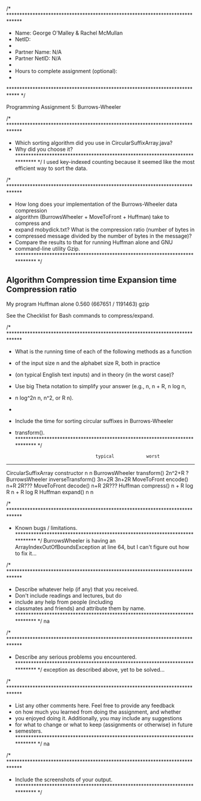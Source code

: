 /* *****************************************************************************
 *  Name:      George O'Malley & Rachel McMullan
 *  NetID:    
 *
 *  Partner Name:     N/A
 *  Partner NetID:    N/A
 *
 *  Hours to complete assignment (optional):
 *
 **************************************************************************** */

Programming Assignment 5: Burrows-Wheeler

/* *****************************************************************************
 *  Which sorting algorithm did you use in CircularSuffixArray.java?
 *  Why did you choose it?
 **************************************************************************** */
I used key-indexed counting because it seemed like the most efficient way to sort the data.

/* *****************************************************************************
 *  How long does your implementation of the Burrows-Wheeler data compression
 *  algorithm (BurrowsWheeler + MoveToFront + Huffman) take to compress and
 *  expand mobydick.txt? What is the compression ratio (number of bytes in
 *  compressed message divided by the number of bytes in the message)?
 *  Compare the results to that for running Huffman alone and GNU 
 *  command-line utility Gzip.
 **************************************************************************** */

Algorithm       Compression time    Expansion time           Compression ratio
------------------------------------------------------------------------------
My program
Huffman alone                                         0.560 (667651 / 1191463)
gzip                            

See the Checklist for Bash commands to compress/expand.



/* *****************************************************************************
 *  What is the running time of each of the following methods as a function
 *  of the input size n and the alphabet size R, both in practice
 *  (on typical English text inputs) and in theory (in the worst case)?
 *  Use big Theta notation to simplify your answer (e.g., n, n + R, n log n,
 *  n log^2n n, n^2, or R n).
 *
 *  Include the time for sorting circular suffixes in Burrows-Wheeler
 *  transform().
 **************************************************************************** */

                                      typical            worst
---------------------------------------------------------------------
CircularSuffixArray constructor       n                  n
BurrowsWheeler transform()            2n^2+R             ?
BurrowsWheeler inverseTransform()     3n+2R              3n+2R
MoveToFront encode()                  n+R                2R???
MoveToFront decode()                  n+R                2R???
Huffman compress()                    n + R log R        n + R log R
Huffman expand()                      n                  n





/* *****************************************************************************
 *  Known bugs / limitations.
 **************************************************************************** */
BurrowsWheeler is having an ArrayIndexOutOfBoundsException at line 64, but I can't figure out how to fix it...


/* *****************************************************************************
 *  Describe whatever help (if any) that you received.
 *  Don't include readings and lectures, but do
 *  include any help from people (including
 *  classmates and friends) and attribute them by name.
 **************************************************************************** */
na

/* *****************************************************************************
 *  Describe any serious problems you encountered.                    
 **************************************************************************** */
exception as described above, yet to be solved...


/* *****************************************************************************
 *  List any other comments here. Feel free to provide any feedback   
 *  on how much you learned from doing the assignment, and whether    
 *  you enjoyed doing it. Additionally, you may include any suggestions
 *  for what to change or what to keep (assignments or otherwise) in future 
 *  semesters.
 **************************************************************************** */
na

/* *****************************************************************************
 *  Include the screenshots of your output.
 **************************************************************************** */
